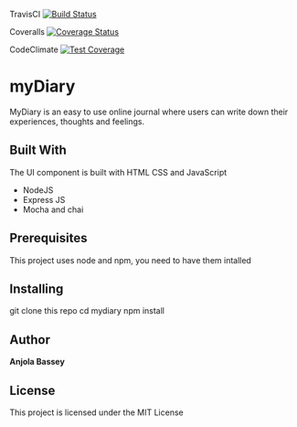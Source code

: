 TravisCI [![Build Status](https://travis-ci.org/anjolabassey/MyDiary.svg?branch=server)](https://travis-ci.org/anjolabassey/MyDiary)

Coveralls [![Coverage Status](https://coveralls.io/repos/github/anjolabassey/MyDiary/badge.svg?branch=server)](https://coveralls.io/github/anjolabassey/MyDiary?branch=server)

CodeClimate [![Test Coverage](https://api.codeclimate.com/v1/badges/7100dc47534afb253620/test_coverage)](https://codeclimate.com/github/anjolabassey/MyDiary/test_coverage)

# myDiary

MyDiary is an easy to use online journal where users can write down their experiences, thoughts and feelings. 

## Built With

The UI component is built with HTML CSS and JavaScript

* NodeJS
* Express JS
* Mocha and chai

## Prerequisites

This project uses node and npm, you need to have them intalled

## Installing
git clone this repo
cd mydiary
npm install


## Author

**Anjola Bassey** 

## License

This project is licensed under the MIT License
